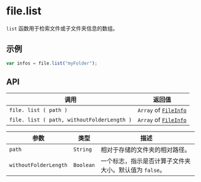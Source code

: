 # file.list

`list` 函数用于检索文件或子文件夹信息的数组。

## 示例

```javascript
var infos = file.list("myFolder");
```

## API

| 调用 | 返回值 |
|---|---|
| `file. list ( path )` | `Array` of [`FileInfo`](file.FileInfo.md) |
| `file. list ( path, withoutFolderLength )` | `Array` of [`FileInfo`](file.FileInfo.md) |

| 参数 | 类型 | 描述 |
|---|---|---|
| `path` | `String` | 相对于存储的文件夹的相对路径。 |
| `withoutFolderLength` | `Boolean` | 一个标志，指示是否计算子文件夹大小。默认值为 `false`。 |